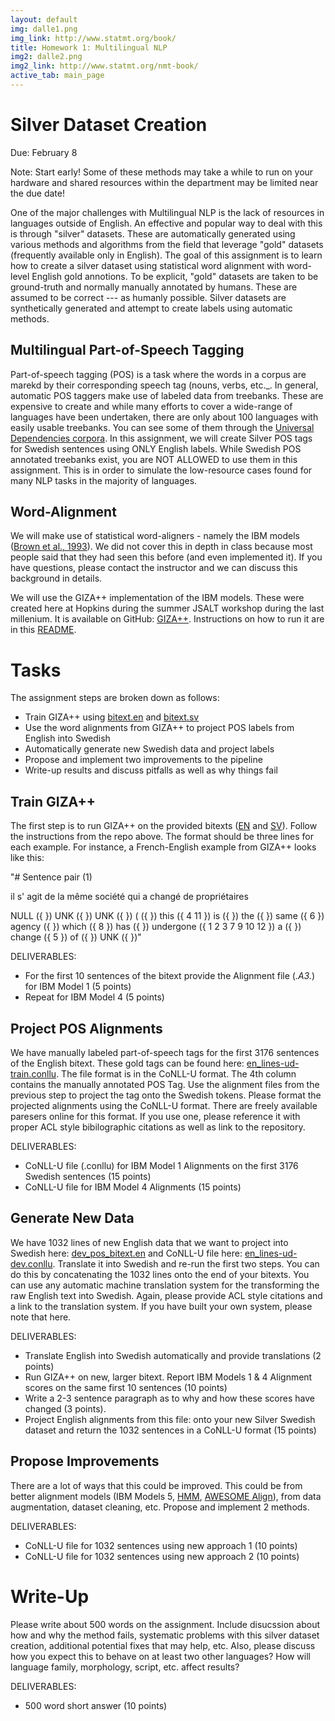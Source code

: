 ```yaml
---
layout: default
img: dalle1.png
img_link: http://www.statmt.org/book/
title: Homework 1: Multilingual NLP
img2: dalle2.png
img2_link: http://www.statmt.org/nmt-book/
active_tab: main_page
---
```


Silver Dataset Creation
=======================

Due: February 8

Note: Start early! Some of these methods may take a while to run on your hardware and shared resources within the department
may be limited near the due date!

One of the major challenges with Multilingual NLP is the lack of resources in languages outside of English. An effective and popular way to deal with this is through "silver" datasets. These are automatically generated using various methods and algorithms from the field that leverage "gold" datasets (frequently available only in English). The goal of this assignment is to learn how to create a silver dataset using statistical word alignment with word-level English gold annotions. To be explicit, "gold" datasets are taken to be ground-truth and normally manually annotated by humans. These are assumed to be correct --- as humanly possible. Silver datasets are synthetically generated and attempt to create labels using automatic methods.

Multilingual Part-of-Speech Tagging
-----------------------------------

Part-of-speech tagging (POS) is a task where the words in a corpus are marekd by their corresponding speech tag (nouns, verbs, etc._.
In general, automatic POS taggers make use of labeled data from treebanks. These are expensive to create and while many efforts
to cover a wide-range of languages have been undertaken, there are only about 100 languages with easily usable treebanks.
You can see some of them through the [Universal Dependencies corpora](https://universaldependencies.org/).
In this assignment, we will create Silver POS tags for Swedish sentences using ONLY English labels. While Swedish POS annotated
treebanks exist, you are NOT ALLOWED to use them in this assignment. This is in order to simulate the low-resource cases
found for many NLP tasks in the majority of languages.

Word-Alignment
--------------

We will make use of statistical word-aligners - namely the IBM models ([Brown et al., 1993](https://aclanthology.org/J93-2003.pdf)).
We did not cover this in depth in class because most people said that they had seen this before (and even implemented it).
If you have questions, please contact the instructor and we can discuss this background in details.

We will use the GIZA++ implementation of the IBM models. These were created here at Hopkins during the summer JSALT workshop
during the last millenium. It is available on GitHub: [GIZA++](https://github.com/moses-smt/giza-pp). Instructions on how to run
it are in this [README](https://github.com/moses-smt/giza-pp/blob/master/GIZA%2B%2B-v2/README).

Tasks
=====

The assignment steps are broken down as follows:
* Train GIZA++ using [bitext.en](./hw0/bitext.en) and [bitext.sv](./hw0/bitext.sv)
* Use the word alignments from GIZA++ to project POS labels from English into Swedish
* Automatically generate new Swedish data and project labels
* Propose and implement two improvements to the pipeline
* Write-up results and discuss pitfalls as well as why things fail

Train GIZA++
------------

The first step is to run GIZA++ on the provided bitexts ([EN](./hw0/bitext.en) and [SV](./hw0/bitext.sv)). Follow the instructions from the repo above.
The format should be three lines for each example. For instance, a French-English example from GIZA++ looks like this:

"# Sentence pair (1)

il s' agit de la même société qui a changé de propriétaires

NULL ({ }) UNK ({ }) UNK ({ }) ( ({ }) this ({ 4 11 }) is ({ }) the ({ }) same ({ 6 }) agency ({ }) which ({ 8 }) has ({ }) undergone ({ 1 2 3 7 9 10 12 }) a ({ }) change ({ 5 }) of ({ }) UNK ({ })"


DELIVERABLES:
* For the first 10 sentences of the bitext provide the Alignment file (*.A3.*) for IBM Model 1 (5 points)
* Repeat for IBM Model 4 (5 points)


Project POS Alignments
----------------------

We have manually labeled part-of-speech tags for the first 3176 sentences of the English bitext.
These gold tags can be found here: [en_lines-ud-train.conllu](./hw0/en_lines-ud-train.conllu).
The file format is in the CoNLL-U format. The 4th column contains the manually
annotated POS Tag.
Use the alignment files from the previous step to project the tag onto the Swedish tokens.
Please format the projected alignments using the CoNLL-U format. There are freely available
paresers online for this format. If you use one, please reference it with proper ACL style
bibilographic citations as well as link to the repository.

DELIVERABLES:
* CoNLL-U file (.conllu) for IBM Model 1 Alignments on the first 3176 Swedish sentences (15 points)
* CoNLL-U file for IBM Model 4 Alignments (15 points)

Generate New Data
-----------------

We have 1032 lines of new English data that we want to project into Swedish here: [dev_pos_bitext.en](./hw0/dev_pos_bitext.en) 
and CoNLL-U file here: [en_lines-ud-dev.conllu](./hw0/en_lines-ud-dev.conllu).
Translate it into Swedish and re-run the first two steps. You can do this by
concatenating the 1032 lines onto the end of your bitexts. You can use any automatic
machine translation system for the transforming the raw English text into Swedish.
Again, please provide ACL style citations and a link to the translation system. If you
have built your own system, please note that here.

DELIVERABLES: 
* Translate English into Swedish automatically and provide translations (2 points)
* Run GIZA++ on new, larger bitext. Report IBM Models 1 & 4 Alignment scores on the same first 10 sentences (10 points)
* Write a 2-3 sentence paragraph as to why and how these scores have changed (3 points).
* Project English alignments from this file: onto your new Silver Swedish dataset and return the 1032 sentences in a CoNLL-U format (15 points)

Propose Improvements
--------------------

There are a lot of ways that this could be improved. This could be from better alignment models (IBM Models 5, [HMM](https://aclanthology.org/C96-2141.pdf), [AWESOME Align](https://github.com/neulab/awesome-align)), 
from data augmentation, dataset cleaning, etc. Propose and implement 2 methods.

DELIVERABLES:
* CoNLL-U file for 1032 sentences using new approach 1 (10 points)
* CoNLL-U file for 1032 sentences using new approach 2 (10 points)

Write-Up
========

Please write about 500 words on the assignment. Include disucssion about how and why the method fails,
systematic problems with this silver dataset creation, additional potential fixes that may help, etc.
Also, please discuss how you expect this to behave on at least two other languages? How will language
family, morphology, script, etc. affect results?

DELIVERABLES:
* 500 word short answer (10 points)

